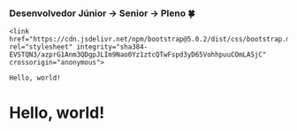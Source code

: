 ### Desenvolvedor Júnior -> Senior -> Pleno  🍀

 

    
    <link href="https://cdn.jsdelivr.net/npm/bootstrap@5.0.2/dist/css/bootstrap.min.css" rel="stylesheet" integrity="sha384-EVSTQN3/azprG1Anm3QDgpJLIm9Nao0Yz1ztcQTwFspd3yD65VohhpuuCOmLASjC" crossorigin="anonymous">

    Hello, world!
  </head>
  <body>
    <h1>Hello, world!</h1>
